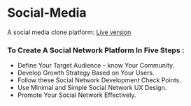 # Social-Media
A social media clone platform: [Live version](https://anna-myzukina.github.io/Social-Media/)

### To Create A Social Network Platform In Five Steps :

- Define Your Target Audience – know Your Community.
- Develop Growth Strategy Based on Your Users.
- Follow these Social Network Development Check Points.
- Use Minimal and Simple Social Network UX Design.
- Promote Your Social Network Effectively.
